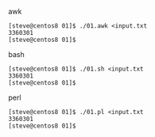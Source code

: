 awk
````
[steve@centos8 01]$ ./01.awk <input.txt
3360301
[steve@centos8 01]$ 
````
bash
````
[steve@centos8 01]$ ./01.sh <input.txt
3360301
[steve@centos8 01]$
````
perl
````
[steve@centos8 01]$ ./01.pl <input.txt
3360301
[steve@centos8 01]$
````
